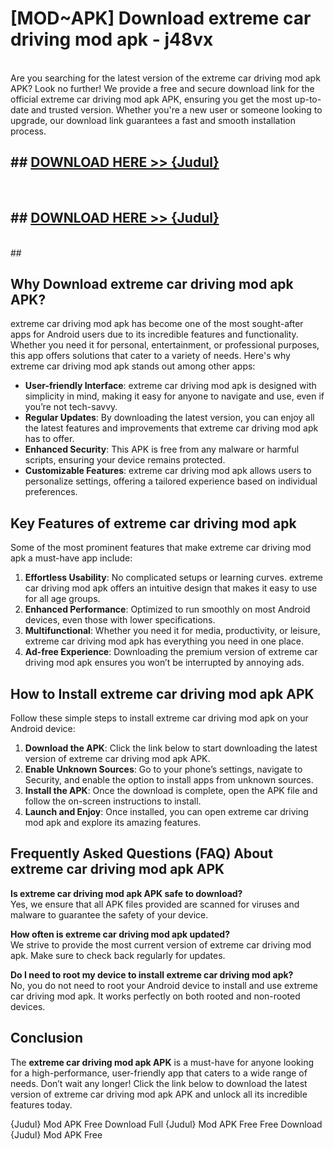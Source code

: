 # [MOD~APK] Download extreme car driving mod apk - j48vx <br>
<br>
Are you searching for the latest version of the extreme car driving mod apk APK? Look no further! We provide a free and secure download link for the official extreme car driving mod apk APK, ensuring you get the most up-to-date and trusted version. Whether you're a new user or someone looking to upgrade, our download link guarantees a fast and smooth installation process.


## ##  [DOWNLOAD HERE >> {Judul}](https://geoflix.me/watch.php?title=extreme_car_driving_mod_apk&ref=git)
  <br>

##  ## [DOWNLOAD HERE >> {Judul}](https://geoflix.me/watch.php?title=extreme_car_driving_mod_apk&ref=git)
  <br>
  ##



## Why Download extreme car driving mod apk APK?

extreme car driving mod apk has become one of the most sought-after apps for Android users due to its incredible features and functionality. Whether you need it for personal, entertainment, or professional purposes, this app offers solutions that cater to a variety of needs. Here's why extreme car driving mod apk stands out among other apps:

- **User-friendly Interface**: extreme car driving mod apk is designed with simplicity in mind, making it easy for anyone to navigate and use, even if you’re not tech-savvy.
- **Regular Updates**: By downloading the latest version, you can enjoy all the latest features and improvements that extreme car driving mod apk has to offer.
- **Enhanced Security**: This APK is free from any malware or harmful scripts, ensuring your device remains protected.
- **Customizable Features**: extreme car driving mod apk allows users to personalize settings, offering a tailored experience based on individual preferences.

## Key Features of extreme car driving mod apk

Some of the most prominent features that make extreme car driving mod apk a must-have app include:

1. **Effortless Usability**: No complicated setups or learning curves. extreme car driving mod apk offers an intuitive design that makes it easy to use for all age groups.
2. **Enhanced Performance**: Optimized to run smoothly on most Android devices, even those with lower specifications.
3. **Multifunctional**: Whether you need it for media, productivity, or leisure, extreme car driving mod apk has everything you need in one place.
4. **Ad-free Experience**: Downloading the premium version of extreme car driving mod apk ensures you won’t be interrupted by annoying ads.

## How to Install extreme car driving mod apk APK

Follow these simple steps to install extreme car driving mod apk on your Android device:

1. **Download the APK**: Click the link below to start downloading the latest version of extreme car driving mod apk APK.
2. **Enable Unknown Sources**: Go to your phone’s settings, navigate to Security, and enable the option to install apps from unknown sources.
3. **Install the APK**: Once the download is complete, open the APK file and follow the on-screen instructions to install.
4. **Launch and Enjoy**: Once installed, you can open extreme car driving mod apk and explore its amazing features.

## Frequently Asked Questions (FAQ) About extreme car driving mod apk APK

**Is extreme car driving mod apk APK safe to download?**  
Yes, we ensure that all APK files provided are scanned for viruses and malware to guarantee the safety of your device.

**How often is extreme car driving mod apk updated?**  
We strive to provide the most current version of extreme car driving mod apk. Make sure to check back regularly for updates.

**Do I need to root my device to install extreme car driving mod apk?**  
No, you do not need to root your Android device to install and use extreme car driving mod apk. It works perfectly on both rooted and non-rooted devices.

## Conclusion

The **extreme car driving mod apk APK** is a must-have for anyone looking for a high-performance, user-friendly app that caters to a wide range of needs. Don’t wait any longer! Click the link below to download the latest version of extreme car driving mod apk APK and unlock all its incredible features today.

{Judul} Mod APK Free
Download Full {Judul} Mod APK Free
Free Download {Judul} Mod APK Free

